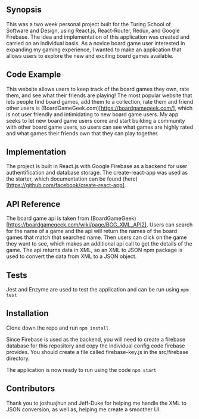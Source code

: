## Synopsis

This was a two week personal project built for the Turing School of Software and Design, using React.js, React-Router, Redux, and Google Firebase. The idea and implementation of this application was created and carried on an individual basis. As a novice board game user interested in expanding my gaming experience, I wanted to make an application that allows users to explore the new and exciting board games available.

## Code Example

This website allows users to keep track of the board games they own, rate them, and see what their friends are playing! The most popular website that lets people find board games, add them to a collection, rate them and friend other users is (BoardGameGeek.com)[https://boardgamegeek.com/], which is not user friendly and intimidating to new board game users. My app seeks to let new board game users come and start building a community with other board game users, so users can see what games are highly rated and what games their friends own that they can play together. 

## Implementation

The project is built in React.js with Google Firebase as a backend for user authentification and database storage. The create-react-app was used as the starter, which documentation can be found (here)[https://github.com/facebook/create-react-app]. 

## API Reference

The board game api is taken from (BoardGameGeek)[https://boardgamegeek.com/wiki/page/BGG_XML_API2]. Users can search for the name of a game and the api will return the names of the board games that match that searched name. Then users can click on the game they want to see, which makes an additional api call to get the details of the game. The api returns data in XML, so an XML to JSON npm package is used to convert the data from XML to a JSON object.

## Tests

Jest and Enzyme are used to test the application and can be run using ```npm test```

## Installation

Clone down the repo and run ```npm install```

Since Firebase is used as the backend, you will need to create a firebase database for this repository and copy the individual config code firebase provides. You should create a file called firebase-key.js in the src/firebase directory.

The application is now ready to run using the code ```npm start```

## Contributors

Thank you to joshuajhun and Jeff-Duke for helping me handle the XML to JSON conversion, as well as, helping me create a smoother UI.
